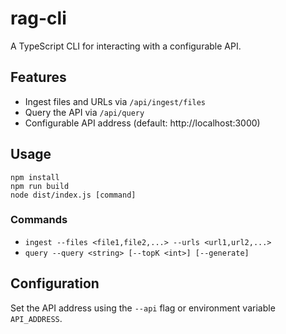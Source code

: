 # rag-cli

A TypeScript CLI for interacting with a configurable API.

## Features
- Ingest files and URLs via `/api/ingest/files`
- Query the API via `/api/query`
- Configurable API address (default: http://localhost:3000)

## Usage

```
npm install
npm run build
node dist/index.js [command]
```

### Commands

- `ingest --files <file1,file2,...> --urls <url1,url2,...>`
- `query --query <string> [--topK <int>] [--generate]`

## Configuration

Set the API address using the `--api` flag or environment variable `API_ADDRESS`.
